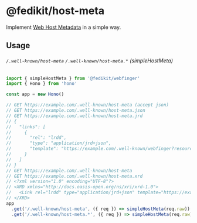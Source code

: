 # @fedikit/host-meta

Implement [Web Host Metadata](https://datatracker.ietf.org/doc/html/rfc6415) in
a simple way.

## Usage

###### `/.well-known/host-meta` `/.well-known/host-meta.*` (simpleHostMeta)

```ts
import { simpleHostMeta } from '@fedikit/webfinger'
import { Hono } from 'hono'

const app = new Hono()

// GET https://example.com/.well-known/host-meta (accept json)
// GET https://example.com/.well-known/host-meta.json
// GET https://example.com/.well-known/host-meta.jrd
// {
//   "links": [
//     {
//       "rel": "lrdd",
//       "type": "application/jrd+json",
//       "template": "https://example.com/.well-known/webfinger?resource={uri}"
//     }
//   ]
// }
// GET https://example.com/.well-known/host-meta
// GET https://example.com/.well-known/host-meta.xrd
// <?xml version="1.0" encoding="UTF-8"?>
// <XRD xmlns="http://docs.oasis-open.org/ns/xri/xrd-1.0">
//   <Link rel="lrdd" type="application/jrd+json" template="https://example.com/.well-known/webfinger?resource={uri}" />
// </XRD>
app
  .get('/.well-known/host-meta', ({ req }) => simpleHostMeta(req.raw))
  .get('/.well-known/host-meta.*', ({ req }) => simpleHostMeta(req.raw))
```
